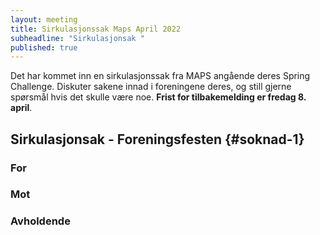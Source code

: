```yaml
---
layout: meeting
title: Sirkulasjonssak Maps April 2022
subheadline: "Sirkulasjonsak "
published: true
---
```


Det har kommet inn en sirkulasjonssak fra MAPS angående deres Spring Challenge. Diskuter sakene innad i foreningene deres, og still gjerne spørsmål hvis det skulle være noe. **Frist for tilbakemelding er fredag 8. april**.

## Sirkulasjonsak - Foreningsfesten {#soknad-1}

### For

### Mot

### Avholdende
